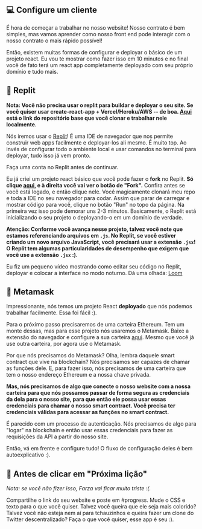 💻 Configure um cliente
------------------

É hora de começar a trabalhar no nosso website! Nosso contrato é bem simples, mas vamos aprender como nosso front end pode interagir com o nosso contrato o mais rápido possível!

Então, existem muitas formas de configurar e deployar o básico de um projeto react. Eu vou te mostrar como fazer isso em 10 minutos e no final você de fato terá um react app completamente deployado com seu próprio domínio e tudo mais.

🤯 Replit
---------

**Nota: Você não precisa usar o replit para buildar e deployar o seu site. Se você quiser usar create-react-app + Vercel/Heroku/AWS -- de boa. [Aqui](https://github.com/buildspace/waveportal-starter-project) está o link do repositório base que você clonar e trabalhar nele localmente.**

Nós iremos usar o [Replit](https://replit.com/~)! É uma IDE de navegador que nos permite construir web apps facilmente e deployar-los ali mesmo. É muito top. Ao invés de configurar todo o ambiente local e usar comandos no terminal para deployar, tudo isso já vem pronto.

Faça uma conta no Replit antes de continuar.

Eu já criei um projeto react básico que você pode fazer o **fork** no Replit. **Só clique [aqui](https://replit.com/@adilanchian/waveportal-starter-project?v=1), e à direita você vai ver o botão de "Fork".** Confira antes se você está logado, e então clique nele. Você magicamente clonará meu repo e toda a IDE no seu navegador para codar. Assim que parar de carregar e mostrar código para você, clique no botão "Run" no topo da página. Na primeira vez isso pode demorar uns 2-3 minutos. Basicamente, o Replit está inicializando o seu projeto o deployando-o em um domínio de verdade.

**Atenção: Conforme você avança nesse projeto, talvez você note que estamos referenciando arquivos em `.js`. No Replit, se você estiver criando um novo arquivo JavaScript, você precisará usar a extensão `.jsx`! O Replit tem algumas particularidades de desempenho que exigem que você use a extensão `.jsx` :).**

Eu fiz um pequeno vídeo mostrando como editar seu código no Replit, deployar e colocar a interface no modo noturno. Dá uma olhada:
[Loom](https://www.loom.com/share/babd8d81b83b4af2a196d6ea656e379a)

🦊 Metamask
-----------

Impressionante, nós temos um projeto React **deployado** que nós podemos trabalhar facilmente. Essa foi fácil :).

Para o próximo passo precisaremos de uma carteira Ethereum. Tem um monte dessas, mas para esse projeto nós usaremos o Metamask. Baixe a extensão do navegador e configure a sua carteira [aqui](https://metamask.io/download.html). Mesmo que você já use outra carteira, por agora use o Metamask.

Por que nós precisamos do Metamask? Olha, lembra daquele smart contract que vive na blockchain? Nós precisamos ser capazes de chamar as funções dele. E, para fazer isso, nós precisamos de uma carteira que tem o nosso endereço Ethereum e a nossa chave privada.

**Mas, nós precisamos de algo que conecte o nosso website com a nossa carteira para que nós possamos passar de forma segura as credenciais da dela para o nosso site, para que então ele possa usar essas credenciais para chamar o nosso smart contract. Você precisa ter credenciais válidas para acessar as funções no smart contract.**

É parecido com um processo de autenticação. Nós precisamos de algo para "logar" na blockchain e então usar essas credenciais para fazer as requisições da API a partir do nosso site.

Então, vá em frente e configure tudo! O fluxo de configuração deles é bem autoexplicativo :).


🚨 Antes de clicar em "Próxima lição"
-------------------------------------------

*Nota: se você não fizer isso, Farza vai ficar muito triste :(.*

Compartilhe o link do seu website e poste em #progress. Mude o CSS e texto para o que você quiser. Talvez você queira que ele seja mais colorido? Talvez você não esteja nem aí para tchauzinhos e queira fazer um clone do Twitter descentralizado? Faça o que você quiser, esse app é seu :).
